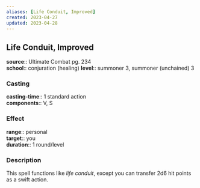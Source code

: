 ```yaml
---
aliases: [Life Conduit, Improved]
created: 2023-04-27
updated: 2023-04-28
---
```


## Life Conduit, Improved

**source**:: Ultimate Combat pg. 234  
**school**:: conjuration (healing)
**level**:: summoner 3, summoner (unchained) 3

### Casting

**casting-time**:: 1 standard action  
**components**:: V, S

### Effect

**range**:: personal  
**target**:: you  
**duration**:: 1 round/level

### Description

This spell functions like *life conduit*, except you can transfer 2d6 hit points as a swift action.

